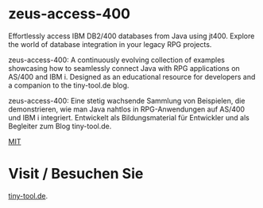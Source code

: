# zeus-access-400
Effortlessly access IBM DB2/400 databases from Java using jt400. Explore the world of database integration in your legacy RPG projects.

zeus-access-400: A continuously evolving collection of examples showcasing how to seamlessly connect Java with RPG applications on AS/400 and IBM i. Designed as an educational resource for developers and a companion to the tiny-tool.de blog.

zeus-access-400: Eine stetig wachsende Sammlung von Beispielen, die demonstrieren, wie man Java nahtlos in RPG-Anwendungen auf AS/400 und IBM i integriert. Entwickelt als Bildungsmaterial für Entwickler und als Begleiter zum Blog tiny-tool.de.

[MIT](LICENSE)

# Visit / Besuchen Sie
[tiny-tool.de](https://tiny-tool.de/).
